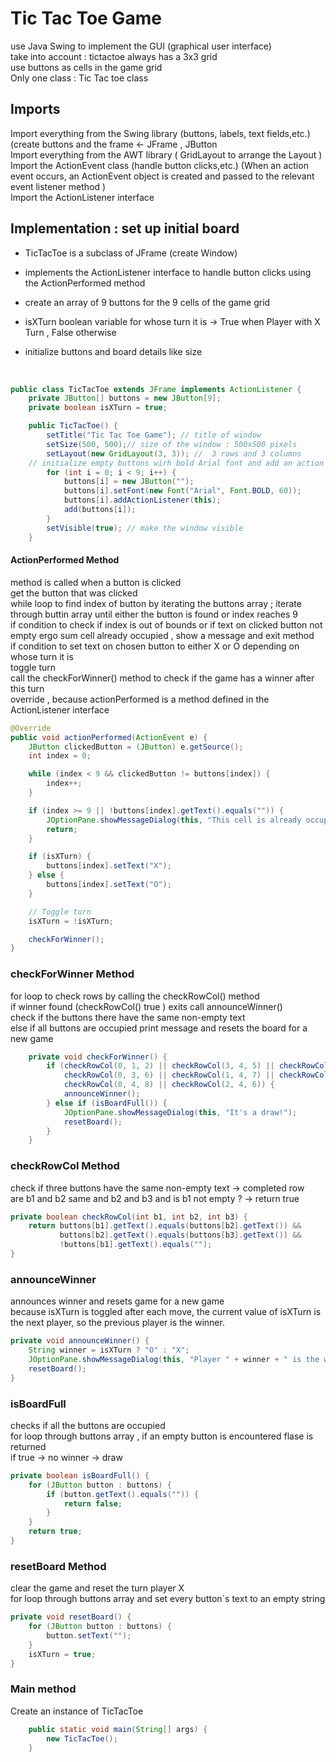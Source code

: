 # Tic Tac Toe Game 

use  Java Swing to implement the GUI (graphical user interface) <br>
take into account : tictactoe always has a 3x3 grid <br>
use buttons as cells in the game grid <br>
Only one class : Tic Tac toe class <br>

## Imports 
Import everything from the Swing library (buttons, labels, text fields,etc.)(create buttons and the frame <- JFrame ,  JButton <br>
Import everything from the AWT library ( GridLayout to arrange the Layout )  <br>
Import the ActionEvent class (handle button clicks,etc.) (When an action event occurs, an ActionEvent object is created and passed to the relevant event listener method )   <br>
Import the ActionListener interface <br>


## Implementation : set up initial board 
- TicTacToe is a subclass of JFrame (create Window) <br>
- implements the ActionListener interface to handle button clicks using the ActionPerformed method <br>
- create an array of 9 buttons for the 9 cells of the game grid <br>
- isXTurn boolean variable for whose turn it is -> True when Player with X Turn , False otherwise <br>
- initialize buttons and board details like size <br>
  
  <br>

```java
public class TicTacToe extends JFrame implements ActionListener {
    private JButton[] buttons = new JButton[9];
    private boolean isXTurn = true;

    public TicTacToe() {
        setTitle("Tic Tac Toe Game"); // title of window 
        setSize(500, 500);// size of the window : 500x500 pixels
        setLayout(new GridLayout(3, 3)); //  3 rows and 3 columns
    // initialize empty buttons wirh bold Arial font and add an action listener to handle button clicks and then add buttons to the window
        for (int i = 0; i < 9; i++) {
            buttons[i] = new JButton(""); 
            buttons[i].setFont(new Font("Arial", Font.BOLD, 60)); 
            buttons[i].addActionListener(this); 
            add(buttons[i]); 
        }
        setVisible(true); // make the window visible
    }

```


#### ActionPerformed Method
method is called when a button is clicked <br>
get the button that was clicked  <br>
while loop to find index of button by iterating the buttons array ; iterate through buttin array until either the button is found or index reaches 9  <br>
if condition to check if index is out of bounds or if text on clicked button not empty ergo sum cell already occupied , show a message and exit method <br>
if condition to set text on chosen button to either X or O depending on whose turn it is <br>
toggle turn <br>
call the checkForWinner() method to check if the game has a winner after this turn <br>
override , because actionPerformed is a method defined in the ActionListener interface <br>

```java
@Override
public void actionPerformed(ActionEvent e) {
    JButton clickedButton = (JButton) e.getSource();
    int index = 0; 

    while (index < 9 && clickedButton != buttons[index]) {
        index++;
    }

    if (index >= 9 || !buttons[index].getText().equals("")) {
        JOptionPane.showMessageDialog(this, "This cell is already occupied. Please choose another one.");
        return;
    }

    if (isXTurn) {
        buttons[index].setText("X");
    } else {
        buttons[index].setText("O");
    }

    // Toggle turn
    isXTurn = !isXTurn;

    checkForWinner();
}

```

### checkForWinner Method
for loop to check rows by calling the checkRowCol() method <br>
if winner found (checkRowCol() true ) exits call announceWinner()  <br>
check if the buttons there have the same non-empty text <br>
else if all buttons are occupied print message and resets the board for a new game <br>

```java
    private void checkForWinner() {
        if (checkRowCol(0, 1, 2) || checkRowCol(3, 4, 5) || checkRowCol(6, 7, 8) || 
            checkRowCol(0, 3, 6) || checkRowCol(1, 4, 7) || checkRowCol(2, 5, 8) || 
            checkRowCol(0, 4, 8) || checkRowCol(2, 4, 6)) {                       
            announceWinner();
        } else if (isBoardFull()) {
            JOptionPane.showMessageDialog(this, "It's a draw!");
            resetBoard();
        }
    }

```


### checkRowCol Method
check if three buttons have the same non-empty text -> completed row  <br>
are b1 and b2 same and b2 and b3 and is b1 not empty ? -> return true <br>
```java
private boolean checkRowCol(int b1, int b2, int b3) {
    return buttons[b1].getText().equals(buttons[b2].getText()) &&
           buttons[b2].getText().equals(buttons[b3].getText()) &&
           !buttons[b1].getText().equals("");
}

```

### announceWinner
announces winner and resets game for a new game <br>
because isXTurn is toggled after each move, the current value of isXTurn is the next player, so the previous player is the winner. <br>
```java
private void announceWinner() {
    String winner = isXTurn ? "O" : "X"; 
    JOptionPane.showMessageDialog(this, "Player " + winner + " is the winner !");
    resetBoard();
}

```
### isBoardFull
checks if all the buttons are occupied  <br>
for loop through buttons array , if an empty button is encountered flase is returned    <br>
if true -> no winner -> draw   <br>

```java
private boolean isBoardFull() {
    for (JButton button : buttons) {
        if (button.getText().equals("")) {
            return false;
        }
    }
    return true;
}

```

### resetBoard Method 
clear the game and reset the turn player X  <br>
for loop through  buttons array and set every button´s text to an empty string   <br>
```java
private void resetBoard() {
    for (JButton button : buttons) {
        button.setText("");
    }
    isXTurn = true;
}

```


### Main method 
Create an instance of TicTacToe  <br>
```java
    public static void main(String[] args) {
        new TicTacToe();
    }
```




